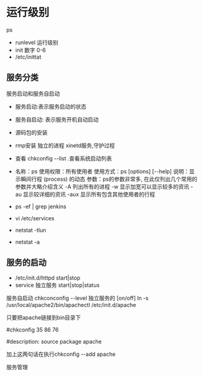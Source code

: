 # 运行级别

ps
-  runlevel 运行级别
-  init 数字 0-6
-  /etc/inittat

## 服务分类
服务启动和服务自启动
- 服务启动:表示服务启动的状态
- 服务自启动: 表示服务开机自动启动

- 源码包的安装
- rmp安装 
独立的进程
xinetd服务,守护过程
- 查看 chkconfig --list  .查看系统启动列表
- 名称：ps
使用权限：所有使用者
使用方式：ps [options] [--help]
说明：显示瞬间行程 (process) 的动态
参数：ps的参数非常多, 在此仅列出几个常用的参数并大略介绍含义
-A    列出所有的进程
-w    显示加宽可以显示较多的资讯
-au    显示较详细的资讯
-aux    显示所有包含其他使用者的行程

- ps -ef | grep jenkins


- vi /etc/services
- netstat -tlun
- netstat -a


## 服务的启动

- /etc/init.d/httpd start|stop 
- service 独立服务 start|stop|status

服务自启动
chkconconfig  --level 独立服务的 [on/off]
ln -s /usr/local/apache2/bin/apachectl  /etc/init.d/apache


只要把apache链接到bin目录下

#chkconfig  35 86 76 

#description: source package apache

加上这两句话在执行chkconfig --add  apache

服务管理